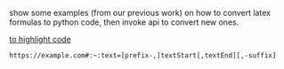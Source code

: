 show some examples (from our previous work) on how to convert latex formulas to python code, then invoke api to convert new ones.

[to highlight code](https://developer.mozilla.org/en-US/docs/Web/Text_fragments)

```
https://example.com#:~:text=[prefix-,]textStart[,textEnd][,-suffix]
```